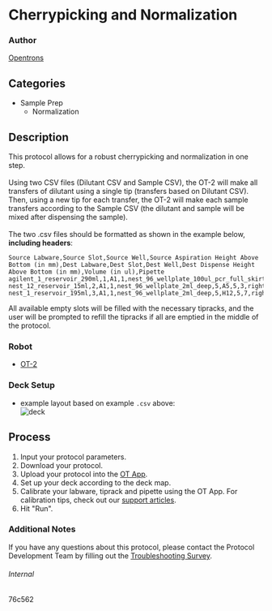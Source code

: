 # Cherrypicking and Normalization

### Author
[Opentrons](https://opentrons.com/)



## Categories
* Sample Prep
	* Normalization


## Description
This protocol allows for a robust cherrypicking and normalization in one step.</br>
</br>
Using two CSV files (Dilutant CSV and Sample CSV), the OT-2 will make all transfers of dilutant using a single tip (transfers based on Dilutant CSV). Then, using a new tip for each transfer, the OT-2 will make each sample transfers according to the Sample CSV (the dilutant and sample will be mixed after dispensing the sample).</br>
</br>
The two .csv files should be formatted as shown in the example below, **including headers**:

```
Source Labware,Source Slot,Source Well,Source Aspiration Height Above Bottom (in mm),Dest Labware,Dest Slot,Dest Well,Dest Dispense Height Above Bottom (in mm),Volume (in ul),Pipette
agilent_1_reservoir_290ml,1,A1,1,nest_96_wellplate_100ul_pcr_full_skirt,4,A11,1,5,right
nest_12_reservoir_15ml,2,A1,1,nest_96_wellplate_2ml_deep,5,A5,5,3,right
nest_1_reservoir_195ml,3,A1,1,nest_96_wellplate_2ml_deep,5,H12,5,7,right
```

All available empty slots will be filled with the necessary tipracks, and the user will be prompted to refill the tipracks if all are emptied in the middle of the protocol.

### Robot
* [OT-2](https://opentrons.com/ot-2)

### Deck Setup
* example layout based on example `.csv` above:  
![deck](https://opentrons-protocol-library-website.s3.amazonaws.com/custom-README-images/76c562/deckex.png)

## Process
1. Input your protocol parameters.
2. Download your protocol.
3. Upload your protocol into the [OT App](https://opentrons.com/ot-app).
4. Set up your deck according to the deck map.
5. Calibrate your labware, tiprack and pipette using the OT App. For calibration tips, check out our [support articles](https://support.opentrons.com/en/collections/1559720-guide-for-getting-started-with-the-ot-2).
6. Hit "Run".

### Additional Notes
If you have any questions about this protocol, please contact the Protocol Development Team by filling out the [Troubleshooting Survey](https://protocol-troubleshooting.paperform.co/).

###### Internal
76c562
